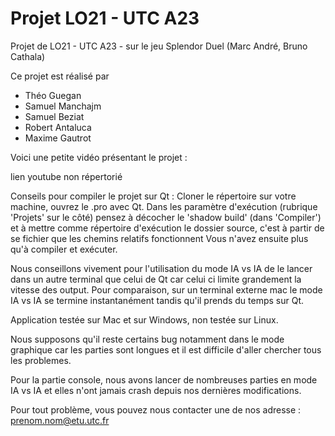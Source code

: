 # Projet LO21 - UTC A23
Projet de LO21 - UTC A23 - sur le jeu Splendor Duel (Marc André, Bruno Cathala)

Ce projet est réalisé par 
* Théo Guegan
* Samuel Manchajm
* Samuel Beziat
* Robert Antaluca
* Maxime Gautrot

Voici une petite vidéo présentant le projet :

lien youtube non répertorié

Conseils pour compiler le projet sur Qt :
Cloner le répertoire sur votre machine, ouvrez le .pro avec Qt. Dans les paramètre d'exécution (rubrique 'Projets' sur le côté) pensez à décocher le 'shadow build' (dans 'Compiler') et à mettre comme répertoire d'exécution le dossier source, c'est à partir de se fichier que les chemins relatifs fonctionnent
Vous n'avez ensuite plus qu'à compiler et exécuter.

Nous conseillons vivement pour l'utilisation du mode IA vs IA de le lancer dans un autre terminal que celui de Qt car celui ci limite grandement la vitesse des output.
Pour comparaison, sur un terminal externe mac le mode IA vs IA se termine instantanément tandis qu'il prends du temps sur Qt.

Application testée sur Mac et sur Windows, non testée sur Linux.

Nous supposons qu'il reste certains bug notamment dans le mode graphique car les parties sont longues et il est difficile d'aller chercher tous les problemes.

Pour la partie console, nous avons lancer de nombreuses parties en mode IA vs IA et elles n'ont jamais crash depuis nos dernières modifications.

Pour tout problème, vous pouvez nous contacter une de nos adresse : prenom.nom@etu.utc.fr


